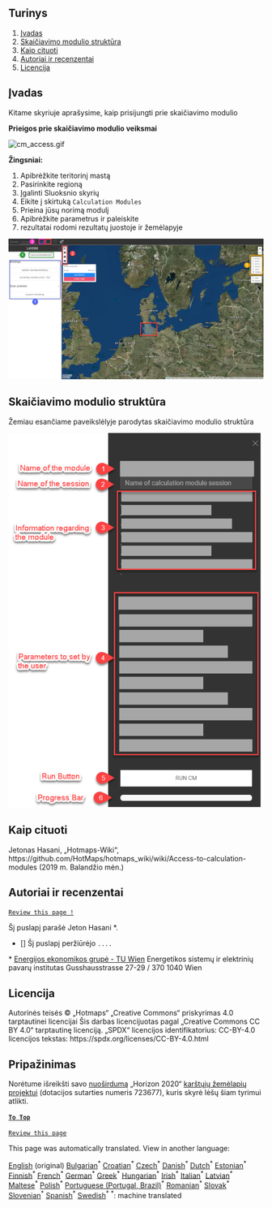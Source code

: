 <h2> Turinys </h2><ol><li> <a href="#Introduction">Įvadas</a> </li><li> <a href="#Structure-of-a-calculation-module">Skaičiavimo modulio struktūra</a> </li><li> <a href="#How-to-cite">Kaip cituoti</a> </li><li> <a href="#Authors-and-reviewers">Autoriai ir recenzentai</a> </li><li> <a href="#License">Licencija</a> </li></ol><h2> Įvadas </h2><p> Kitame skyriuje aprašysime, kaip prisijungti prie skaičiavimo modulio </p><p> <strong>Prieigos prie skaičiavimo modulio veiksmai</strong> </p><p><img alt="cm_access.gif" src="https://github.com/HotMaps/hotmaps_wiki/blob/master/Images/general_tool_functionalities_and_structure/calculation_module_access.gif"/></p><p> <strong>Žingsniai:</strong> </p><ol><li> Apibrėžkite teritorinį mastą </li><li> Pasirinkite regioną </li><li> Įgalinti Sluoksnio skyrių </li><li> Eikite į skirtuką <code>Calculation Modules</code> </li><li> Prieina jūsų norimą modulį </li><li> Apibrėžkite parametrus ir paleiskite </li><li> rezultatai rodomi rezultatų juostoje ir žemėlapyje </li></ol><p><img alt="cm_access.png" src="https://github.com/HotMaps/hotmaps_wiki/blob/master/Images/general_tool_functionalities_and_structure/calculation_module_access.png"/></p><h2> Skaičiavimo modulio struktūra </h2><p> Žemiau esančiame paveikslėlyje parodytas skaičiavimo modulio struktūra </p><p><img alt="cm_struktūra_png" src="https://github.com/HotMaps/hotmaps_wiki/blob/master/Images/general_tool_functionalities_and_structure/calculation_module_structure.png"/></p><h2> Kaip cituoti </h2><p> Jetonas Hasani, „Hotmaps-Wiki“, https://github.com/HotMaps/hotmaps_wiki/wiki/Access-to-calculation-modules (2019 m. Balandžio mėn.) </p><h2> Autoriai ir recenzentai </h2><p> <code><a href="https://github.com/HotMaps/hotmaps_wiki/wiki/CM-Access/_edit">Review this page !</a></code> </p> <p> Šį puslapį parašė Jeton Hasani *. </p><ul><li> [] Šį puslapį peržiūrėjo <code>....</code> </li></ul><p> * <a href="https://eeg.tuwien.ac.at/">Energijos ekonomikos grupė - TU Wien</a> Energetikos sistemų ir elektrinių pavarų institutas Gusshausstrasse 27-29 / 370 1040 Wien </p><h2> Licencija </h2><p> Autorinės teisės © „Hotmaps“ „Creative Commons“ priskyrimas 4.0 tarptautinei licencijai Šis darbas licencijuotas pagal „Creative Commons CC BY 4.0“ tarptautinę licenciją. „SPDX“ licencijos identifikatorius: CC-BY-4.0 licencijos tekstas: https://spdx.org/licenses/CC-BY-4.0.html </p><h2> Pripažinimas </h2><p> Norėtume išreikšti savo <a href="https://www.hotmaps-project.eu">nuoširdumą</a> „Horizon 2020“ <a href="https://www.hotmaps-project.eu">karštųjų žemėlapių projektui</a> (dotacijos sutarties numeris 723677), kuris skyrė lėšų šiam tyrimui atlikti. </p><p><ins> <code><strong><a href="#table-of-contents">To Top</a></strong></code> </ins> </p><p> <code><a href="https://github.com/HotMaps/hotmaps_wiki/wiki/CM-Access/_edit/#Authors-and-reviewers">Review this page</a></code> </p>

This page was automatically translated. View in another language:

[English](en-Access-to-calculation-modules) (original) [Bulgarian](bg-Access-to-calculation-modules)<sup>\*</sup> [Croatian](hr-Access-to-calculation-modules)<sup>\*</sup> [Czech](cs-Access-to-calculation-modules)<sup>\*</sup> [Danish](da-Access-to-calculation-modules)<sup>\*</sup> [Dutch](nl-Access-to-calculation-modules)<sup>\*</sup> [Estonian](et-Access-to-calculation-modules)<sup>\*</sup> [Finnish](fi-Access-to-calculation-modules)<sup>\*</sup> [French](fr-Access-to-calculation-modules)<sup>\*</sup> [German](de-Access-to-calculation-modules)<sup>\*</sup> [Greek](el-Access-to-calculation-modules)<sup>\*</sup> [Hungarian](hu-Access-to-calculation-modules)<sup>\*</sup> [Irish](ga-Access-to-calculation-modules)<sup>\*</sup> [Italian](it-Access-to-calculation-modules)<sup>\*</sup> [Latvian](lv-Access-to-calculation-modules)<sup>\*</sup>  [Maltese](mt-Access-to-calculation-modules)<sup>\*</sup> [Polish](pl-Access-to-calculation-modules)<sup>\*</sup> [Portuguese (Portugal, Brazil)](pt-Access-to-calculation-modules)<sup>\*</sup> [Romanian](ro-Access-to-calculation-modules)<sup>\*</sup> [Slovak](sk-Access-to-calculation-modules)<sup>\*</sup> [Slovenian](sl-Access-to-calculation-modules)<sup>\*</sup> [Spanish](es-Access-to-calculation-modules)<sup>\*</sup> [Swedish](sv-Access-to-calculation-modules)<sup>\*</sup>
<sup>\*</sup>: machine translated
